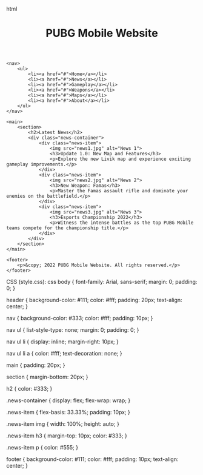 html
<!DOCTYPE html>
<html>
<head>
    <title>PUBG Mobile Website</title>
    <link rel="stylesheet" type="text/css" href="style.css">
</head>
<body>
    <header>
        <h1>PUBG Mobile Website</h1>
    </header>

    <nav>
        <ul>
            <li><a href="#">Home</a></li>
            <li><a href="#">News</a></li>
            <li><a href="#">Gameplay</a></li>
            <li><a href="#">Weapons</a></li>
            <li><a href="#">Maps</a></li>
            <li><a href="#">About</a></li>
        </ul>
    </nav>

    <main>
        <section>
            <h2>Latest News</h2>
            <div class="news-container">
                <div class="news-item">
                    <img src="news1.jpg" alt="News 1">
                    <h3>Update 1.0: New Map and Features</h3>
                    <p>Explore the new Livik map and experience exciting gameplay improvements.</p>
                </div>
                <div class="news-item">
                    <img src="news2.jpg" alt="News 2">
                    <h3>New Weapon: Famas</h3>
                    <p>Master the Famas assault rifle and dominate your enemies on the battlefield.</p>
                </div>
                <div class="news-item">
                    <img src="news3.jpg" alt="News 3">
                    <h3>Esports Championship 2022</h3>
                    <p>Witness the intense battles as the top PUBG Mobile teams compete for the championship title.</p>
                </div>
            </div>
        </section>
    </main>

    <footer>
        <p>&copy; 2022 PUBG Mobile Website. All rights reserved.</p>
    </footer>
</body>
</html>
CSS (style.css):
css
body {
    font-family: Arial, sans-serif;
    margin: 0;
    padding: 0;
}

header {
    background-color: #111;
    color: #fff;
    padding: 20px;
    text-align: center;
}

nav {
    background-color: #333;
    color: #fff;
    padding: 10px;
}

nav ul {
    list-style-type: none;
    margin: 0;
    padding: 0;
}

nav ul li {
    display: inline;
    margin-right: 10px;
}

nav ul li a {
    color: #fff;
    text-decoration: none;
}

main {
    padding: 20px;
}

section {
    margin-bottom: 20px;
}

h2 {
    color: #333;
}

.news-container {
    display: flex;
    flex-wrap: wrap;
}

.news-item {
    flex-basis: 33.33%;
    padding: 10px;
}

.news-item img {
    width: 100%;
    height: auto;
}

.news-item h3 {
    margin-top: 10px;
    color: #333;
}

.news-item p {
    color: #555;
}

footer {
    background-color: #111;
    color: #fff;
    padding: 10px;
    text-align: center;
}
